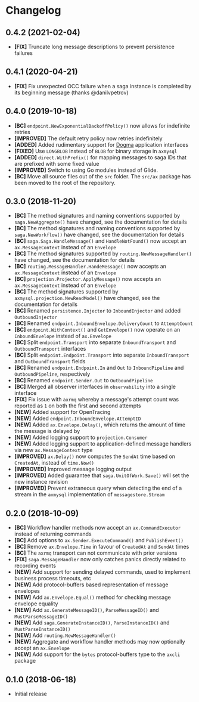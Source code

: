 # Changelog

## 0.4.2 (2021-02-04)
- **[FIX]** Truncate long message descriptions to prevent persistence failures

## 0.4.1 (2020-04-21)

- **[FIX]** Fix unexpected OCC failure when a saga instance is completed by its beginning message (thanks @danilvpetrov)

## 0.4.0 (2019-10-18)

- **[BC]** `endpoint.NewExponentialBackoffPolicy()` now allows for indefinite retries
- **[IMPROVED]** The default retry policy now retries indefinitely
- **[ADDED]** Added rudimentary support for [Dogma](http://github.com/dogmatiq/dogma) application interfaces
- **[FIXED]** Use `LONGBLOB` instead of `BLOB` for binary storage in `axmysql`
- **[ADDED]** `direct.WithPrefix()` for mapping messages to saga IDs that are prefixed with some fixed value
- **[IMPROVED]** Switch to using Go modules instead of Glide.
- **[BC]** Move all source files out of the `src` folder. The `src/ax` package
  has been moved to the root of the repository.

## 0.3.0 (2018-11-20)

- **[BC]** The method signatures and naming conventions supported by `saga.NewAggregate()` have changed, see the documentation for details
- **[BC]** The method signatures and naming conventions supported by `saga.NewWorkflow()` have changed, see the documentation for details
- **[BC]** `saga.Saga.HandleMessage()` and `HandleNotFound()` now accept an `ax.MessageContext` instead of an `Envelope`
- **[BC]** The method signatures supported by `routing.NewMessageHandler()` have changed, see the documentation for details
- **[BC]** `routing.MessageHandler.HandeMessage()` now accepts an `ax.MessageContext` instead of an `Envelope`
- **[BC]** `projection.Projector.ApplyMessage()` now accepts an `ax.MessageContext` instead of an `Envelope`
- **[BC]** The method signatures supported by `axmysql.projection.NewReadModel()` have changed, see the documentation for details
- **[BC]** Renamed `persistence.Injector` to `InboundInjector` and added `OutboundInjector`
- **[BC]** Renamed `endpoint.InboundEnvelope.DeliveryCount` to `AttemptCount`
- **[BC]** `endpoint.WithContext()` and `GetEnvelope()` now operate on an `InboundEnvelope` instead of `ax.Envelope`
- **[BC]** Split `endpoint.Transport` into separate `InboundTransport` and `OutboundTransport` interfaces
- **[BC]** Split `endpoint.Endpoint.Transport` into separate `InboundTransport` and `OutboundTransport` fields
- **[BC]** Renamed `endpoint.Endpoint.In` and `Out` to `InboundPipeline` and `OutboundPipeline`, respectively
- **[BC]** Renamed `endpoint.Sender.Out` to `OutboundPipeline`
- **[BC]** Merged all observer interfaces in `observability` into a single interface
- **[FIX]** Fix issue with `axrmq` whereby a message's attempt count was reported as `1` on both the first and second attempts
- **[NEW]** Added support for OpenTracing
- **[NEW]** Added `endpoint.InboundEnvelope.AttemptID`
- **[NEW]** Added `ax.Envelope.Delay()`, which returns the amount of time the message is delayed by
- **[NEW]** Added logging support to `projection.Consumer`
- **[NEW]** Added logging support to application-defined message handlers via new `ax.MessageContext` type
- **[IMPROVED]** `ax.Delay()` now computes the `SendAt` time based on `CreatedAt`, instead of `time.Now()`
- **[IMPROVED]** Improved message logging output
- **[IMPROVED]** Added guarantee that `saga.UnitOfWork.Save()` will set the new instance revision
- **[IMPROVED]** Prevent extraneous query when detecting the end of a stream in the `axmysql` implementation of `messagestore.Stream`

## 0.2.0 (2018-10-09)

- **[BC]** Workflow handler methods now accept an `ax.CommandExecutor` instead of returning commands
- **[BC]** Add options to `ax.Sender.ExecuteCommand()` and `PublishEvent()`
- **[BC]** Remove `ax.Envelope.Time` in favour of `CreatedAt` and `SendAt` times
- **[BC]** The `axrmq` transport can not communicate with prior versions
- **[FIX]** `saga.MessageHandler` now only catches panics directly related to recording events
- **[NEW]** Add support for sending delayed commands, used to implement business process timeouts, etc
- **[NEW]** Add protocol-buffers based representation of message envelopes
- **[NEW]** Add `ax.Envelope.Equal()` method for checking message envelope equality
- **[NEW]** Add `ax.GenerateMessageID()`, `ParseMessageID()` and `MustParseMessageID()`
- **[NEW]** Add `saga.GenerateInstanceID()`, `ParseInstanceID()` and `MustParseInstanceID()`
- **[NEW]** Add `routing.NewMessageHandler()`
- **[NEW]** Aggregate and workflow handler methods may now optionally accept an `ax.Envelope`
- **[NEW]** Add support for the `bytes` protocol-buffers type to the `axcli` package

## 0.1.0 (2018-06-18)

- Initial release
